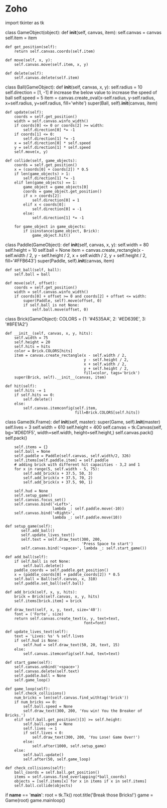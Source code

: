 # Zoho
import tkinter as tk


class GameObject(object):
    def __init__(self, canvas, item):
        self.canvas = canvas
        self.item = item

    def get_position(self):
        return self.canvas.coords(self.item)

    def move(self, x, y):
        self.canvas.move(self.item, x, y)

    def delete(self):
        self.canvas.delete(self.item)


class Ball(GameObject):
    def __init__(self, canvas, x, y):
        self.radius = 10
        self.direction = [1, -1]
        # increase the below value to increase the speed of ball
        self.speed = 5
        item = canvas.create_oval(x-self.radius, y-self.radius,
                                  x+self.radius, y+self.radius,
                                  fill='white')
        super(Ball, self).__init__(canvas, item)

    def update(self):
        coords = self.get_position()
        width = self.canvas.winfo_width()
        if coords[0] <= 0 or coords[2] >= width:
            self.direction[0] *= -1
        if coords[1] <= 0:
            self.direction[1] *= -1
        x = self.direction[0] * self.speed
        y = self.direction[1] * self.speed
        self.move(x, y)

    def collide(self, game_objects):
        coords = self.get_position()
        x = (coords[0] + coords[2]) * 0.5
        if len(game_objects) > 1:
            self.direction[1] *= -1
        elif len(game_objects) == 1:
            game_object = game_objects[0]
            coords = game_object.get_position()
            if x > coords[2]:
                self.direction[0] = 1
            elif x < coords[0]:
                self.direction[0] = -1
            else:
                self.direction[1] *= -1

        for game_object in game_objects:
            if isinstance(game_object, Brick):
                game_object.hit()


class Paddle(GameObject):
    def __init__(self, canvas, x, y):
        self.width = 80
        self.height = 10
        self.ball = None
        item = canvas.create_rectangle(x - self.width / 2,
                                       y - self.height / 2,
                                       x + self.width / 2,
                                       y + self.height / 2,
                                       fill='#FFB643')
        super(Paddle, self).__init__(canvas, item)

    def set_ball(self, ball):
        self.ball = ball

    def move(self, offset):
        coords = self.get_position()
        width = self.canvas.winfo_width()
        if coords[0] + offset >= 0 and coords[2] + offset <= width:
            super(Paddle, self).move(offset, 0)
            if self.ball is not None:
                self.ball.move(offset, 0)


class Brick(GameObject):
    COLORS = {1: '#4535AA', 2: '#ED639E', 3: '#8FE1A2'}

    def __init__(self, canvas, x, y, hits):
        self.width = 75
        self.height = 20
        self.hits = hits
        color = Brick.COLORS[hits]
        item = canvas.create_rectangle(x - self.width / 2,
                                       y - self.height / 2,
                                       x + self.width / 2,
                                       y + self.height / 2,
                                       fill=color, tags='brick')
        super(Brick, self).__init__(canvas, item)

    def hit(self):
        self.hits -= 1
        if self.hits == 0:
            self.delete()
        else:
            self.canvas.itemconfig(self.item,
                                   fill=Brick.COLORS[self.hits])


class Game(tk.Frame):
    def __init__(self, master):
        super(Game, self).__init__(master)
        self.lives = 3
        self.width = 610
        self.height = 400
        self.canvas = tk.Canvas(self, bg='#D6D1F5',
                                width=self.width,
                                height=self.height,)
        self.canvas.pack()
        self.pack()

        self.items = {}
        self.ball = None
        self.paddle = Paddle(self.canvas, self.width/2, 326)
        self.items[self.paddle.item] = self.paddle
        # adding brick with different hit capacities - 3,2 and 1
        for x in range(5, self.width - 5, 75):
            self.add_brick(x + 37.5, 50, 3)
            self.add_brick(x + 37.5, 70, 2)
            self.add_brick(x + 37.5, 90, 1)

        self.hud = None
        self.setup_game()
        self.canvas.focus_set()
        self.canvas.bind('<Left>',
                         lambda _: self.paddle.move(-10))
        self.canvas.bind('<Right>',
                         lambda _: self.paddle.move(10))

    def setup_game(self):
           self.add_ball()
           self.update_lives_text()
           self.text = self.draw_text(300, 200,
                                      'Press Space to start')
           self.canvas.bind('<space>', lambda _: self.start_game())

    def add_ball(self):
        if self.ball is not None:
            self.ball.delete()
        paddle_coords = self.paddle.get_position()
        x = (paddle_coords[0] + paddle_coords[2]) * 0.5
        self.ball = Ball(self.canvas, x, 310)
        self.paddle.set_ball(self.ball)

    def add_brick(self, x, y, hits):
        brick = Brick(self.canvas, x, y, hits)
        self.items[brick.item] = brick

    def draw_text(self, x, y, text, size='40'):
        font = ('Forte', size)
        return self.canvas.create_text(x, y, text=text,
                                       font=font)

    def update_lives_text(self):
        text = 'Lives: %s' % self.lives
        if self.hud is None:
            self.hud = self.draw_text(50, 20, text, 15)
        else:
            self.canvas.itemconfig(self.hud, text=text)

    def start_game(self):
        self.canvas.unbind('<space>')
        self.canvas.delete(self.text)
        self.paddle.ball = None
        self.game_loop()

    def game_loop(self):
        self.check_collisions()
        num_bricks = len(self.canvas.find_withtag('brick'))
        if num_bricks == 0: 
            self.ball.speed = None
            self.draw_text(300, 200, 'You win! You the Breaker of Bricks.')
        elif self.ball.get_position()[3] >= self.height: 
            self.ball.speed = None
            self.lives -= 1
            if self.lives < 0:
                self.draw_text(300, 200, 'You Lose! Game Over!')
            else:
                self.after(1000, self.setup_game)
        else:
            self.ball.update()
            self.after(50, self.game_loop)

    def check_collisions(self):
        ball_coords = self.ball.get_position()
        items = self.canvas.find_overlapping(*ball_coords)
        objects = [self.items[x] for x in items if x in self.items]
        self.ball.collide(objects)



if __name__ == '__main__':
    root = tk.Tk()
    root.title('Break those Bricks!')
    game = Game(root)
    game.mainloop()
